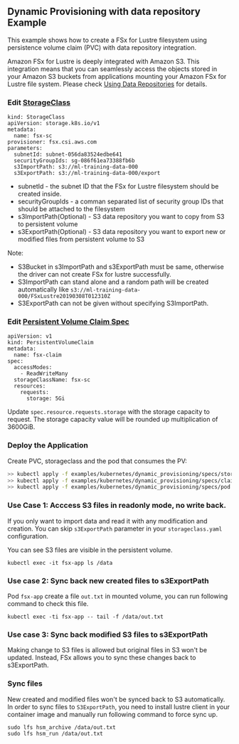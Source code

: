 ## Dynamic Provisioning with data repository Example
This example shows how to create a FSx for Lustre filesystem using persistence volume claim (PVC) with data repository integration.

Amazon FSx for Lustre is deeply integrated with Amazon S3. This integration means that you can seamlessly access the objects stored in your Amazon S3 buckets from applications mounting your Amazon FSx for Lustre file system. Please check [Using Data Repositories](https://docs.aws.amazon.com/fsx/latest/LustreGuide/fsx-data-repositories.html) for details.

### Edit [StorageClass](./specs/storageclass.yaml)
```
kind: StorageClass
apiVersion: storage.k8s.io/v1
metadata:
  name: fsx-sc
provisioner: fsx.csi.aws.com
parameters:
  subnetId: subnet-056da83524edbe641
  securityGroupIds: sg-086f61ea73388fb6b
  s3ImportPath: s3://ml-training-data-000
  s3ExportPath: s3://ml-training-data-000/export
```
* subnetId - the subnet ID that the FSx for Lustre filesystem should be created inside.
* securityGroupIds - a comman separated list of security group IDs that should be attached to the filesystem
* s3ImportPath(Optional) - S3 data repository you want to copy from S3 to persistent volume
* s3ExportPath(Optional) - S3 data repository you want to export new or modified files from persistent volume to S3

Note:
- S3Bucket in s3ImportPath and s3ExportPath must be same, otherwise the driver can not create FSx for lustre successfully.
- S3ImportPath can stand alone and a random path will be created automatically like `s3://ml-training-data-000/FSxLustre20190308T012310Z`
- S3ExportPath can not be given without specifying S3ImportPath.

### Edit [Persistent Volume Claim Spec](./specs/claim.yaml)
```
apiVersion: v1
kind: PersistentVolumeClaim
metadata:
  name: fsx-claim
spec:
  accessModes:
    - ReadWriteMany
  storageClassName: fsx-sc
  resources:
    requests:
      storage: 5Gi
```
Update `spec.resource.requests.storage` with the storage capacity to request. The storage capacity value will be rounded up multiplication of 3600GiB.

### Deploy the Application
Create PVC, storageclass and the pod that consumes the PV:
```sh
>> kubectl apply -f examples/kubernetes/dynamic_provisioning/specs/storageclass.yaml
>> kubectl apply -f examples/kubernetes/dynamic_provisioning/specs/claim.yaml
>> kubectl apply -f examples/kubernetes/dynamic_provisioning/specs/pod.yaml
```

### Use Case 1: Acccess S3 files in readonly mode, no write back.
If you only want to import data and read it with any modification and creation. You can skip `s3ExportPath` parameter in your `storageclass.yaml` configuration.

You can see S3 files are visible in the persistent volume.

```
kubectl exec -it fsx-app ls /data
```

### Use case 2: Sync back new created files to s3ExportPath

Pod `fsx-app` create a file `out.txt` in mounted volume, you can run following command to check this file.

```
kubectl exec -ti fsx-app -- tail -f /data/out.txt
```

### Use case 3: Sync back modified S3 files to s3ExportPath
Making change to S3 files is allowed but original files in S3 won't be updated. Instead, FSx allows you to sync these changes back to s3ExportPath.

### Sync files
New created and modified files won't be synced back to S3 automatically. In order to sync files to `S3ExportPath`, you need to install lustre client in your container image and manually run following command to force sync up.

```
sudo lfs hsm_archive /data/out.txt
sudo lfs hsm_run /data/out.txt
```
